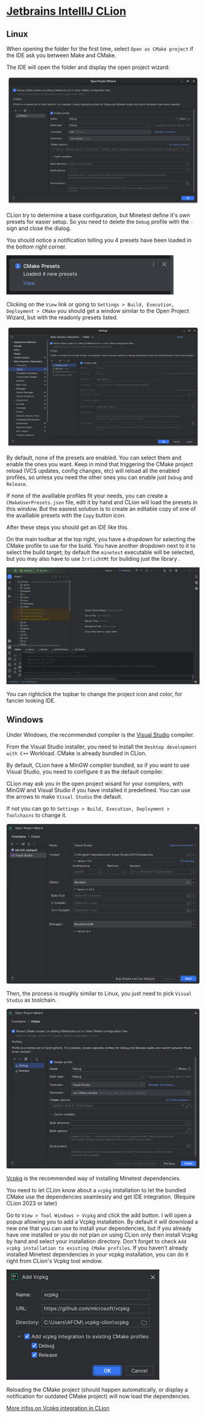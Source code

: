 # [Jetbrains IntellIJ CLion](https://www.jetbrains.com/clion)

## Linux

When opening the folder for the first time, select `Open as CMake project` if the IDE ask you between Make and CMake.

The IDE will open the folder and display the open project wizard:

![Open Project Wizard](jetbrains_open_project_wizard_profiles.png)

CLion try to determine a base configuration, but Minetest define it's own presets for easier setup. So you need to
delete the `Debug` profile with the `-` sign and close the dialog.

You should notice a notification telling you 4 presets have been loaded in the bottom right corner.

![Notification Popup](jetbrains_notification_profiles.png)

Clicking on the `View` link or going to `Settings > Build, Execution, Deployment > CMake` you should get a window
similar to the Open Project Wizard, but with the readonly presets listed.

![CMake Profiles](jetbrains_cmake_profiles.png)

By default, none of the presets are enabled. You can select them and enable the ones you want. Keep in mind that
triggering the CMake project reload (VCS updates, config changes, etc) will reload all the enabled profiles, so unless
you need the other ones you can enable just `Debug` and `Release`.

If none of the availlable profiles fit your needs, you can create a `CMakeUserPresets.json` file, edit it by hand and
CLion will load the presets in this window. But the easiest solution is to create an editable copy of one of the availlable
presets with the `Copy` button icon.

After these steps you should get an IDE like this.

On the main toolbar at the top right, you have a dropdown for selecting the CMake profile to use for the build. You have another dropdown next to it to select the build target; by default the `minetest` executable will be selected, but you may also have to use `IrrlichtMt` for building just the library .

![Jetbrains IDE](jetbrains_ide.png)

You can rightclick the topbar to change the project icon and color, for fancier looking IDE.

## Windows

Under Windows, the recommended compiler is the [Visual Studio](https://visualstudio.microsoft.com) compiler.

From the Visual Studio installer, you need to install the `Desktop development with C++` Workload. CMake is already
bundled in CLion.

By default, CLion have a MinGW compiler bundled, so if you want to use Visual Studio, you need to configure it as the default compiler.

CLion may ask you in the open project wisard for your compilers, with MinGW and Visual Studio if you have installed it predefined. You can use the arrows to make `Visual Studio` the default.

If not you can go to `Settings > Build, Execution, Deployment > Toolchains` to change it.

![Jetbrains Open Project Wizard](jetbrains_open_project_wizard_windows_compiler.png)




Then, the process is roughly similar to Linux, you just need to pick `Visual Studio` as toolchain.

![Jetbrains Open Project Wizard](jetbrains_open_project_wizard_windows_cmake.png)




[Vcpkg](https://vcpkg.io) is the recommended way of installing Minetest dependencies.

You need to let CLion know about a `vcpkg` installation to let the bundled CMake use the dependencies seamlessly and get
IDE integration. (Require CLion 2023 or later)

Go to `View > Tool Windows > Vcpkg` and click the add button. I will open a popup allowing you to add a Vcpkg
installation. By default it will download a new one that you can use to install your dependencies, but if you already
have one installed or you do not plan on using CLion only then install Vcpkg by hand and select your installation
directory. Don't forget to check `Add vcpkg installation to existing CMake profiles`. If you haven't already installed
Minetest dependencies in your vcpkg installation, you can do it right from CLion's Vcpkg tool window.

![Jetbrains Vcpkg](jetbrains_vcpkg.png)

Reloading the CMake project (should happen automatically, or display a notification for outdated CMake project) will now
load the dependencies.

[More infos on Vcpkg integration in CLion](https://blog.jetbrains.com/clion/2023/01/support-for-vcpkg-in-clion)

